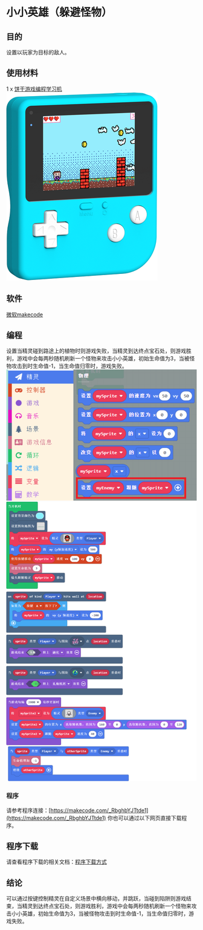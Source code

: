 # 小小英雄（躲避怪物）

## 目的
设置以玩家为目标的敌人。

## 使用材料
1 x [饼干游戏编程学习机](https://item.taobao.com/item.htm?spm=a1z10.5-c-s.w4002-18602834185.82.51a95ccfE1IJt1&id=644090757603)
![retro-case-01-01.png](./images/retro-case-01-01.png)

## 软件
[微软makecode](https://arcade.makecode.com/)

## 编程
设置当精灵碰到路途上的植物时则游戏失败，当精灵到达终点宝石处，则游戏胜利，游戏中会每两秒随机刷新一个怪物来攻击小小英雄，初始生命值为3，当被怪物攻击到时生命值-1，当生命值归零时，游戏失败。
![8.1.PNG](./images/8.1.PNG)
![retro-gg-7.png](./images/retro-gg-7.png)
### 程序
请参考程序连接：[https://makecode.com/_RbghbYJTtde1](https://makecode.com/_RbghbYJTtde1)
你也可以通过以下网页直接下载程序。

## 程序下载
请查看程序下载的相关文档：[程序下载方式](https://www.yuque.com/elecfreaks-learn/retro/wxo25w)

## 结论
可以通过按键控制精灵在自定义场景中横向移动，并跳跃，当碰到陷阱则游戏结束，当精灵到达终点宝石处，则游戏胜利，游戏中会每两秒随机刷新一个怪物来攻击小小英雄，初始生命值为3，当被怪物攻击到时生命值-1，当生命值归零时，游戏失败。
